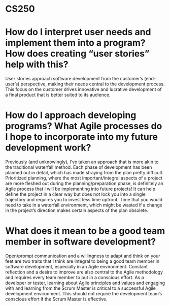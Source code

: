 # CS250

# How do I interpret user needs and implement them into a program? How does creating “user stories” help with this?

User stories approach software development from the customer’s (end-user’s) perspective, making their needs central to the development process. This focus on the customer drives innovative and lucrative development of a final product that is better suited to its audience.

# How do I approach developing programs? What Agile processes do I hope to incorporate into my future development work?

Previously (and unknowingly), I’ve taken an approach that is more akin to the traditional waterfall method. Each phase of development has been planned out in detail, which has made straying from the plan pretty difficult. Prioritized planning, where the most important/integral aspects of a project are more fleshed out during the planning/preparation phase, is definitely an Agile process that I will be implementing into future projects! It can help define the project in a clear way but does not lock you into a single trajectory and requires you to invest less time upfront. Time that you would need to take in a waterfall environment, which might be wasted if a change in the project’s direction makes certain aspects of the plan obsolete.

# What does it mean to be a good team member in software development?

Open/prompt communication and a willingness to adapt and think on your feet are two traits that I think are integral to being a good team member in software development, especially in an Agile environment. Constant reflection and a desire to improve are also central to the Agile methodology and requires every team member to put in a conscious effort. As a developer or tester, learning about Agile principles and values and engaging with and learning from the Scrum Master is critical to a successful Agile development environment. This should not require the development team’s conscious effort if the Scrum Master is effective.
